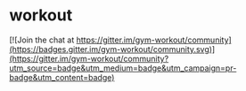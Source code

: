 # workout

[![Join the chat at https://gitter.im/gym-workout/community](https://badges.gitter.im/gym-workout/community.svg)](https://gitter.im/gym-workout/community?utm_source=badge&utm_medium=badge&utm_campaign=pr-badge&utm_content=badge)
